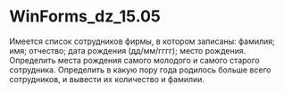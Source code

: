 # WinForms_dz_15.05
Имеется список сотрудников фирмы, в котором записаны: фамилия; имя; отчество; дата рождения (дд/мм/гггг); место рождения. Определить места рождения самого молодого и самого старого сотрудника. Определить в какую пору года родилось больше всего сотрудников, и вывести их количество и фамилии.
